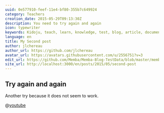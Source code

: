 ```yaml
---
uuid: 0e577910-feef-11e4-bf80-355b7c649924
category: Teachers
creation_date: 2015-05-29T09:13:30Z
description: You need to try again and again
icon: typewriter
keywords: Kidoju, teach, learn, knowledge, test, blog, article, documentation, ebook, video, webinar, slide
language: en
title: My Second post
author: jlchereau
author_url: https://github.com/jlchereau
avatar_url: https://avatars.githubusercontent.com/u/2556751?v=3
edit_url: https://github.com/Memba/Memba-Blog-TestData/blob/master/memba/en/posts/2015/second-post.md
site_url: http://localhost:3000/en/posts/2015/05/second-post
---
```

## Try again and again

Another try because it does not seem to work.

@[youtube](dQw4w9WgXcQ)
